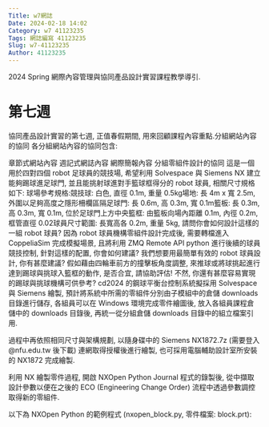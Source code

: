 ```yaml
---
Title: w7網誌
Date: 2024-02-18 14:02
Category: w7 41123235
Tags: 網誌編寫 41123235
Slug: w7-41123235
Author: 41123235
---
```


2024 Spring 網際內容管理與協同產品設計實習課程教學導引.

<!-- PELICAN_END_SUMMARY -->

# 第七週
協同產品設計實習的第七週, 正值春假期間, 用來回顧課程內容重點.分組網站內容的協同
各分組網站內容的協同包含:

章節式網站內容
週記式網誌內容
網際簡報內容
分組零組件設計的協同
這是一個用於四對四個 robot 足球員的競技場, 希望利用 Solvespace 與 Siemens NX 建立能夠踢球進足球門, 並且能挑射球進對手籃球框得分的 robot 球員, 相關尺寸規格如下: 球場參考規格:競技球: 白色, 直徑 0.1m, 重量 0.5kg場地: 長 4m x 寬 2.5m, 外圍以足夠高度之隱形柵欄區隔足球門: 長 0.6m, 高 0.3m, 寬 0.1m籃板: 長 0.3m, 高 0.3m, 寬 0.1m, 位於足球門上方中央籃框: 由籃板向場內距離 0.1m, 內徑 0.2m, 框管直徑 0.02球員尺寸範圍: 長寬高各 0.2m, 重量 5kg, 請問你會如何設計這樣的一組 robot 球員?
因為 robot 球員機構零組件設計完成後, 需要轉檔進入 CoppeliaSim 完成模擬場景, 且將利用 ZMQ Remote API python 進行後續的球員競技控制, 針對這樣的配置, 你會如何建議?
我們想要用最簡單有效的 robot 球員設計, 你有甚麼建議?
假如藉由四輪車前方的撞擊板角度調整, 來推球或將球挑起進行達到踢球與挑球入籃框的動作, 是否合宜, 請協助評估!
不然, 你還有甚麼容易實現的踢球與挑球機構可供參考?
cd2024 的鋼球平衡台控制系統擬採用 Solvespace 與 Siemens 繪製, 預計將系統中所需的零組件分別由子模組中的倉儲 downloads 目錄進行儲存, 各組員可以在 Windows 環境完成零件繪圖後, 放入各組員課程倉儲中的 downloads 目錄後, 再統一從分組倉儲 downloads 目錄中的組立檔案引用.

過程中再依照相同尺寸與架構規劃, 以隨身碟中的 Siemens NX1872.7z (需要登入 @nfu.edu.tw 後下載) 連網取得授權後進行繪製, 也可採用電腦輔助設計室所安裝的 NX1872 完成繪製.

利用 NX 繪製零件過程, 開啟 NXOpen Python Journal 程式的錄製後, 從中擷取設計參數以便在之後的 ECO (Engineering Change Order) 流程中透過參數調控取得新的零組件.

以下為 NXOpen Python 的範例程式 (nxopen_block.py, 零件檔案: block.prt):